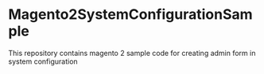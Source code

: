 # Magento2SystemConfigurationSample
This repository contains magento 2 sample code for creating admin form in system configuration 
